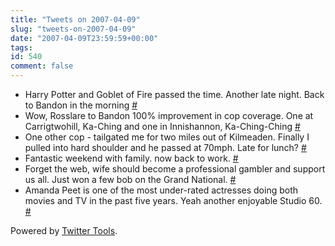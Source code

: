 ```yaml
---
title: "Tweets on 2007-04-09"
slug: "tweets-on-2007-04-09"
date: "2007-04-09T23:59:59+00:00"
tags:
id: 540
comment: false
---
```


*   Harry Potter and Goblet of Fire passed the time. Another late night. Back to Bandon in the morning [#](http://twitter.com/conoro/statuses/22363731)
*   Wow, Rosslare to Bandon 100% improvement in cop coverage. One at Carrigtwohill, Ka-Ching and one in Innishannon, Ka-Ching-Ching [#](http://twitter.com/conoro/statuses/22756761)
*   One other cop - tailgated me for two miles out of Kilmeaden. Finally I pulled into hard shoulder and he passed at 70mph. Late for lunch? [#](http://twitter.com/conoro/statuses/22757721)
*   Fantastic weekend with family. now back to work. [#](http://twitter.com/conoro/statuses/22758631)
*   Forget the web, wife should become a professional gambler and support us all. Just won a few bob on the Grand National. [#](http://twitter.com/conoro/statuses/22864681)
*   Amanda Peet is one of the most under-rated actresses doing both movies and TV in the past five years. Yeah another enjoyable Studio 60\. [#](http://twitter.com/conoro/statuses/23151701)

Powered by [Twitter Tools](http://alexking.org/projects/wordpress).
